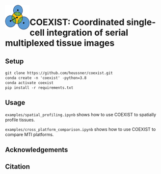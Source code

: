 <img align="left" width="80" height="80" src="assets/coexist.png" alt="icon">

# COEXIST: Coordinated single-cell integration of serial multiplexed tissue images

## Setup
```
git clone https://github.com/heussner/coexist.git
conda create -n 'coexist' -python=3.8
conda activate coexist
pip install -r requirements.txt
```

## Usage
```examples/spatial_profiling.ipynb``` shows how to use COEXIST to spatially profile tissues.

```examples/cross_platform_comparison.ipynb``` shows how to use COEXIST to compare MTI platforms.

## Acknowledgements

## Citation
